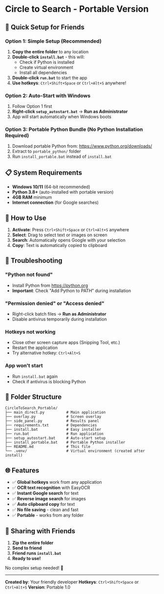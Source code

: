 # Circle to Search - Portable Version

## 🚀 Quick Setup for Friends

### Option 1: Simple Setup (Recommended)
1. **Copy the entire folder** to any location
2. **Double-click `install.bat`** - this will:
   - Check if Python is installed
   - Create virtual environment
   - Install all dependencies
3. **Double-click `run.bat`** to start the app
4. **Use hotkeys**: `Ctrl+Shift+Space` or `Ctrl+Alt+S` anywhere!

### Option 2: Auto-Start with Windows
1. Follow Option 1 first
2. **Right-click `setup_autostart.bat`** → **Run as Administrator**
3. App will start automatically when Windows boots

### Option 3: Portable Python Bundle (No Python Installation Required)
1. Download portable Python from: https://www.python.org/downloads/
2. Extract to `portable_python/` folder
3. Run `install_portable.bat` instead of `install.bat`

## 📋 System Requirements
- **Windows 10/11** (64-bit recommended)
- **Python 3.8+** (auto-installed with portable version)
- **4GB RAM** minimum
- **Internet connection** (for Google searches)

## 🎯 How to Use
1. **Activate**: Press `Ctrl+Shift+Space` or `Ctrl+Alt+S` anywhere
2. **Select**: Drag to select text or images on screen
3. **Search**: Automatically opens Google with your selection
4. **Copy**: Text is automatically copied to clipboard

## 🔧 Troubleshooting

### "Python not found"
- Install Python from https://python.org
- **Important**: Check "Add Python to PATH" during installation

### "Permission denied" or "Access denied"
- Right-click batch files → **Run as Administrator**
- Disable antivirus temporarily during installation

### Hotkeys not working
- Close other screen capture apps (Snipping Tool, etc.)
- Restart the application
- Try alternative hotkey: `Ctrl+Alt+S`

### App won't start
- Run `install.bat` again
- Check if antivirus is blocking Python

## 📁 Folder Structure
```
CircleToSearch_Portable/
├── main_direct.py          # Main application
├── overlay.py              # Screen overlay
├── side_panel.py           # Results panel
├── requirements.txt        # Dependencies
├── install.bat             # Easy installer
├── run.bat                 # Run application
├── setup_autostart.bat     # Auto-start setup
├── install_portable.bat    # Portable Python installer
├── README.md               # This file
└── .venv/                  # Virtual environment (created after install)
```

## 🌐 Features
- ✅ **Global hotkeys** work from any application
- ✅ **OCR text recognition** with EasyOCR
- ✅ **Instant Google search** for text
- ✅ **Reverse image search** for images
- ✅ **Auto clipboard copy** for text
- ✅ **No file saving** - clean and fast
- ✅ **Portable** - works from any folder

## 🤝 Sharing with Friends
1. **Zip the entire folder**
2. **Send to friend**
3. **Friend runs `install.bat`**
4. **Ready to use!**

No complex setup needed! 🎉

---
**Created by**: Your friendly developer
**Hotkeys**: `Ctrl+Shift+Space` or `Ctrl+Alt+S`
**Version**: Portable 1.0